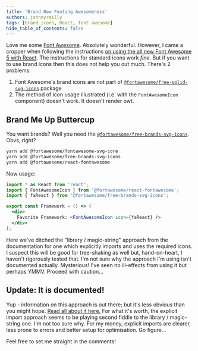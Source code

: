 ```yaml
---
title: 'Brand New Fonting Awesomeness'
authors: johnnyreilly
tags: [brand icons, React, font awesome]
hide_table_of_contents: false
---
```


Love me some [Font Awesome](https://fontawesome.com). Absolutely wonderful. However, I came a cropper when following the instructions [on using the all new Font Awesome 5 with React](https://fontawesome.com/how-to-use/on-the-web/using-with/react). The instructions for standard icons work _fine_. But if you want to use brand icons then this does not help you out much. There's 2 problems:

1. Font Awesome's brand icons are not part of [`@fortawesome/free-solid-svg-icons`](https://www.npmjs.com/package/@fortawesome/free-solid-svg-icons) package
2. The method of icon usage illustrated (i.e. with the `FontAwesomeIcon` component) doesn't work. It doesn't render owt.

## Brand Me Up Buttercup

You want brands? Well you need the [`@fortawesome/free-brands-svg-icons`](https://www.npmjs.com/package/@fortawesome/free-brands-svg-icons). Obvs, right?

```sh
yarn add @fortawesome/fontawesome-svg-core
yarn add @fortawesome/free-brands-svg-icons
yarn add @fortawesome/react-fontawesome
```

Now usage:

```jsx
import * as React from 'react';
import { FontAwesomeIcon } from '@fortawesome/react-fontawesome';
import { faReact } from '@fortawesome/free-brands-svg-icons';

export const Framework = () => (
  <div>
    Favorite Framework: <FontAwesomeIcon icon={faReact} />
  </div>
);
```

Here we've ditched the "library / magic-string" approach from the documentation for one which explicitly imports and uses the required icons. I suspect this will be good for tree-shaking as well but, hand-on-heart, I haven't rigorously tested that. I'm not sure why the approach I'm using isn't documented actually. Mysterious! I've seen no ill-effects from using it but perhaps YMMV. Proceed with caution...

## Update: It is documented!

Yup - information on this approach is out there; but it's less obvious than you might hope. [Read all about it here.](https://github.com/FortAwesome/react-fontawesome#explicit-import) For what it's worth, the explicit import approach seems to be playing second fiddle to the library / magic-string one. I'm not too sure why. For my money, explicit imports are clearer, less prone to errors and better setup for optimisation. Go figure...

Feel free to set me straight in the comments!
